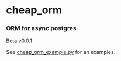 # cheap_orm
### ORM for async postgres

Beta v0.0.1


See [cheap_orm_example.py](cheap_orm_example.py) for an examples.


